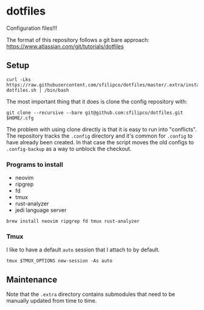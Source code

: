 # dotfiles

Configuration files!!!

The format of this repository follows a git bare approach:
https://www.atlassian.com/git/tutorials/dotfiles

## Setup

```
curl -Lks https://raw.githubusercontent.com/sfilipco/dotfiles/master/.extra/install-dotfiles.sh | /bin/bash
```
The most important thing that it does is clone the config repository with:
```
git clone --recursive --bare git@github.com:sfilipco/dotfiles.git $HOME/.cfg
```
The problem with using clone directly is that it is easy to run into
"conflicts".  The repository tracks the `.config` directory and it's common for
`.config` to have already been created. In that case the script moves the old
configs to `.config-backup` as a way to unblock the checkout.

### Programs to install

* neovim
* ripgrep
* fd
* tmux
* rust-analyzer
* jedi language server

```
brew install neovim ripgrep fd tmux rust-analyzer
```

### Tmux

I like to have a default `auto` session that I attach to by default.
```
tmux $TMUX_OPTIONS new-session -As auto
```

## Maintenance

Note that the `.extra` directory contains submodules that need to be manually
updated from time to time.
